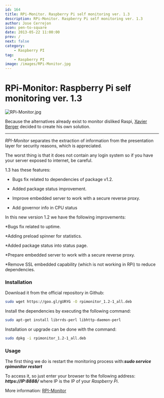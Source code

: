 ```yaml
---
id: 164
title: RPi-Monitor. Raspberry Pi self monitoring ver. 1.3
description: RPi-Monitor. Raspberry Pi self monitoring ver. 1.3
author: Jose Cerrejon
icon: pen-to-square
date: 2013-05-22 11:00:00
prev: /
next: false
category:
    - Raspberry PI
tag:
    - Raspberry PI
image: /images/RPi-Monitor.jpg
---
```


# RPi-Monitor: Raspberry Pi self monitoring ver. 1.3

![RPi-Monitor.jpg](/images/RPi-Monitor.jpg)

Because the alternatives already exist to monitor disliked Raspi, [Xavier Berger](https://plus.google.com/118321123159949482668) decided to create his own solution.

---

_RPI-Monitor_ separates the extraction of information from the presentation layer for security reasons, which is appreciated.

The worst thing is that it does not contain any login system so if you have your server exposed to internet, be careful.

1.3 has these features:

-   Bugs fix related to dependencies of package v1.2.

-   Added package status improvement.

-   Improve embedded server to work with a secure reverse proxy.

-   Add governor info in CPU status

In this new version 1.2 we have the following improvements:

\*Bugs fix related to uptime.

\*Adding preload spinner for statistics.

\*Added package status into status page.

\*Prepare embedded server to work with a secure reverse proxy.

\*Remove SSL embedded capability (which is not working in RPi) to reduce dependencies.

### Installation

Download it from the official repository in Github:

```bash
sudo wget https://goo.gl/gURYG -O rpimonitor_1.2-1_all.deb
```

Install the dependencies by executing the following command:

```bash
sudo apt-get install librrds-perl libhttp-daemon-perl
```

Installation or upgrade can be done with the command:

```bash
sudo dpkg -i rpimonitor_1.2-1_all.deb
```

### Usage

The first thing we do is restart the monitoring process with:**_sudo service rpimonitor restart_**

To access it, so just enter your browser to the following address: **_https://IP:8888/_** where IP is the IP of your _Raspberry Pi_.

More information: [RPI-Monitor](https://rpi-experiences.blogspot.fr)

